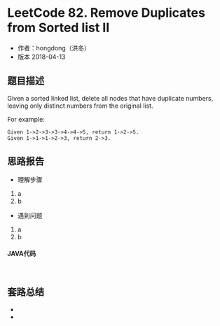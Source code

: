 # LeetCode 82. Remove Duplicates from Sorted list II

* 作者：hongdong（洪冬）
* 版本 2018-04-13

## 题目描述
Given a sorted linked list, delete all nodes that have duplicate numbers, leaving only distinct numbers from the original list.

For example:
```
Given 1->2->3->3->4->4->5, return 1->2->5.
Given 1->1->1->2->3, return 2->3.
```


## 思路报告
- 理解步骤
1. a
2. b

- 遇到问题
1. a
2. b

#### JAVA代码
```java



```


## 套路总结
- 
- 
